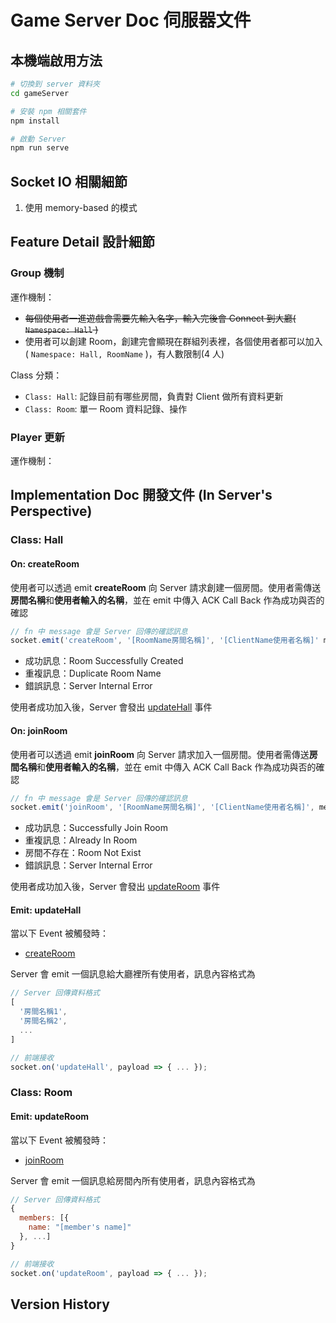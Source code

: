# Game Server Doc 伺服器文件

## 本機端啟用方法

```sh
# 切換到 server 資料夾
cd gameServer

# 安裝 npm 相關套件
npm install

# 啟動 Server
npm run serve
```

## Socket IO 相關細節

1. 使用 memory-based 的模式

## Feature Detail 設計細節

### Group 機制

運作機制：
- ~~每個使用者一進遊戲會需要先輸入名字，輸入完後會 Connect 到大廳( `Namespace: Hall` )~~
- 使用者可以創建 Room，創建完會顯現在群組列表裡，各個使用者都可以加入( `Namespace: Hall, RoomName` )，有人數限制(4 人)

Class 分類：
- `Class: Hall`: 記錄目前有哪些房間，負責對 Client 做所有資料更新
- `Class: Room`: 單一 Room 資料記錄、操作

### Player 更新

運作機制：

## Implementation Doc 開發文件 (In Server's Perspective)

### Class: Hall

#### On: createRoom

使用者可以透過 emit **createRoom** 向 Server 請求創建一個房間。使用者需傳送**房間名稱**和**使用者輸入的名稱**，並在 emit 中傳入 ACK Call Back 作為成功與否的確認

```js
// fn 中 message 會是 Server 回傳的確認訊息
socket.emit('createRoom', '[RoomName房間名稱]', '[ClientName使用者名稱]' mes => {});
```

- 成功訊息：Room Successfully Created
- 重複訊息：Duplicate Room Name
- 錯誤訊息：Server Internal Error

使用者成功加入後，Server 會發出 [updateHall](#emit-updatehall) 事件

#### On: joinRoom

使用者可以透過 emit **joinRoom** 向 Server 請求加入一個房間。使用者需傳送**房間名稱**和**使用者輸入的名稱**，並在 emit 中傳入 ACK Call Back 作為成功與否的確認

```js
// fn 中 message 會是 Server 回傳的確認訊息
socket.emit('joinRoom', '[RoomName房間名稱]', '[ClientName使用者名稱]', mes => {});
```

- 成功訊息：Successfully Join Room
- 重複訊息：Already In Room
- 房間不存在：Room Not Exist
- 錯誤訊息：Server Internal Error

使用者成功加入後，Server 會發出 [updateRoom](#emit-updateroom) 事件

#### Emit: updateHall

當以下 Event 被觸發時：

- [createRoom](#on-createroom)

Server 會 emit 一個訊息給大廳裡所有使用者，訊息內容格式為

```js
// Server 回傳資料格式
[
  '房間名稱1',
  '房間名稱2',
  ...
]

// 前端接收
socket.on('updateHall', payload => { ... });
```

### Class: Room

#### Emit: updateRoom

當以下 Event 被觸發時：

- [joinRoom](#on-joinroom)

Server 會 emit 一個訊息給房間內所有使用者，訊息內容格式為

```js
// Server 回傳資料格式
{
  members: [{
    name: "[member's name]"
  }, ...]
}

// 前端接收
socket.on('updateRoom', payload => { ... });
```

## Version History